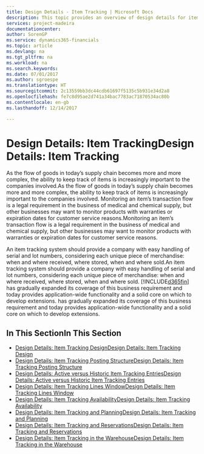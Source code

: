 ```yaml
---
title: Design Details - Item Tracking | Microsoft Docs
description: This topic provides an overview of design details for item tracking.
services: project-madeira
documentationcenter: 
author: SorenGP
ms.service: dynamics365-financials
ms.topic: article
ms.devlang: na
ms.tgt_pltfrm: na
ms.workload: na
ms.search.keywords: 
ms.date: 07/01/2017
ms.author: sgroespe
ms.translationtype: HT
ms.sourcegitcommit: 2c13559bb3dc44cdb61697f5135c5b931e34d2a8
ms.openlocfilehash: fe7c8d95ae2d741a34bac7783ac71870534ac80b
ms.contentlocale: en-gb
ms.lasthandoff: 12/14/2017

---
```

# <a name="design-details-item-tracking"></a><span data-ttu-id="4b8e9-103">Design Details: Item Tracking</span><span class="sxs-lookup"><span data-stu-id="4b8e9-103">Design Details: Item Tracking</span></span>
<span data-ttu-id="4b8e9-104">As the flow of goods in today’s supply chain becomes more and more complex, the ability to keep track of items is increasingly important to the companies involved.</span><span class="sxs-lookup"><span data-stu-id="4b8e9-104">As the flow of goods in today’s supply chain becomes more and more complex, the ability to keep track of items is increasingly important to the companies involved.</span></span> <span data-ttu-id="4b8e9-105">Monitoring an item’s transaction flow is a legal requirement in the business of medical and chemical supply, but other businesses may want to monitor products with warranties or expiration dates for customer service reasons.</span><span class="sxs-lookup"><span data-stu-id="4b8e9-105">Monitoring an item’s transaction flow is a legal requirement in the business of medical and chemical supply, but other businesses may want to monitor products with warranties or expiration dates for customer service reasons.</span></span>  

<span data-ttu-id="4b8e9-106">An item tracking system should provide a company with easy handling of serial and lot numbers, considering each unique piece of merchandise: when and where received, where stored, when and where sold.</span><span class="sxs-lookup"><span data-stu-id="4b8e9-106">An item tracking system should provide a company with easy handling of serial and lot numbers, considering each unique piece of merchandise: when and where received, where stored, when and where sold.</span></span> [!INCLUDE[d365fin](includes/d365fin_md.md)]<span data-ttu-id="4b8e9-107"> has gradually expanded its coverage of this business requirement and today provides application-wide functionality and a solid core on which to develop extensions.</span><span class="sxs-lookup"><span data-stu-id="4b8e9-107"> has gradually expanded its coverage of this business requirement and today provides application-wide functionality and a solid core on which to develop extensions.</span></span>  

## <a name="in-this-section"></a><span data-ttu-id="4b8e9-108">In This Section</span><span class="sxs-lookup"><span data-stu-id="4b8e9-108">In This Section</span></span>  
* [<span data-ttu-id="4b8e9-109">Design Details: Item Tracking Design</span><span class="sxs-lookup"><span data-stu-id="4b8e9-109">Design Details: Item Tracking Design</span></span>](design-details-item-tracking-design.md)  
* [<span data-ttu-id="4b8e9-110">Design Details: Item Tracking Posting Structure</span><span class="sxs-lookup"><span data-stu-id="4b8e9-110">Design Details: Item Tracking Posting Structure</span></span>](design-details-item-tracking-posting-structure.md)  
* [<span data-ttu-id="4b8e9-111">Design Details: Active versus Historic Item Tracking Entries</span><span class="sxs-lookup"><span data-stu-id="4b8e9-111">Design Details: Active versus Historic Item Tracking Entries</span></span>](design-details-active-versus-historic-item-tracking-entries.md)  
* [<span data-ttu-id="4b8e9-112">Design Details: Item Tracking Lines Window</span><span class="sxs-lookup"><span data-stu-id="4b8e9-112">Design Details: Item Tracking Lines Window</span></span>](design-details-item-tracking-lines-window.md)  
* [<span data-ttu-id="4b8e9-113">Design Details: Item Tracking Availability</span><span class="sxs-lookup"><span data-stu-id="4b8e9-113">Design Details: Item Tracking Availability</span></span>](design-details-item-tracking-availability.md)  
* [<span data-ttu-id="4b8e9-114">Design Details: Item Tracking and Planning</span><span class="sxs-lookup"><span data-stu-id="4b8e9-114">Design Details: Item Tracking and Planning</span></span>](design-details-item-tracking-and-planning.md)  
* [<span data-ttu-id="4b8e9-115">Design Details: Item Tracking and Reservations</span><span class="sxs-lookup"><span data-stu-id="4b8e9-115">Design Details: Item Tracking and Reservations</span></span>](design-details-item-tracking-and-reservations.md)  
* [<span data-ttu-id="4b8e9-116">Design Details: Item Tracking in the Warehouse</span><span class="sxs-lookup"><span data-stu-id="4b8e9-116">Design Details: Item Tracking in the Warehouse</span></span>](design-details-item-tracking-in-the-warehouse.md)

